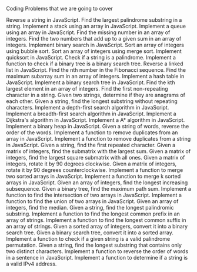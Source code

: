 Coding Problems that we are going to cover 


Reverse a string in JavaScript.
Find the largest palindrome substring in a string.
Implement a stack using an array in JavaScript.
Implement a queue using an array in JavaScript.
Find the missing number in an array of integers.
Find the two numbers that add up to a given sum in an array of integers.
Implement binary search in JavaScript.
Sort an array of integers using bubble sort.
Sort an array of integers using merge sort.
Implement quicksort in JavaScript.
Check if a string is a palindrome.
Implement a function to check if a binary tree is a binary search tree.
Reverse a linked list in JavaScript.
Find the nth number in the Fibonacci sequence.
Find the maximum subarray sum in an array of integers.
Implement a hash table in JavaScript.
Implement a binary search tree in JavaScript.
Find the kth largest element in an array of integers.
Find the first non-repeating character in a string.
Given two strings, determine if they are anagrams of each other.
Given a string, find the longest substring without repeating characters.
Implement a depth-first search algorithm in JavaScript.
Implement a breadth-first search algorithm in JavaScript.
Implement a Dijkstra's algorithm in JavaScript.
Implement a A* algorithm in JavaScript.
Implement a binary heap in JavaScript.
Given a string of words, reverse the order of the words.
Implement a function to remove duplicates from an array in JavaScript.
Implement a function to remove duplicates from a string in JavaScript.
Given a string, find the first repeated character.
Given a matrix of integers, find the submatrix with the largest sum.
Given a matrix of integers, find the largest square submatrix with all ones.
Given a matrix of integers, rotate it by 90 degrees clockwise.
Given a matrix of integers, rotate it by 90 degrees counterclockwise.
Implement a function to merge two sorted arrays in JavaScript.
Implement a function to merge k sorted arrays in JavaScript.
Given an array of integers, find the longest increasing subsequence.
Given a binary tree, find the maximum path sum.
Implement a function to find the intersection of two arrays in JavaScript.
Implement a function to find the union of two arrays in JavaScript.
Given an array of integers, find the median.
Given a string, find the longest palindromic substring.
Implement a function to find the longest common prefix in an array of strings.
Implement a function to find the longest common suffix in an array of strings.
Given a sorted array of integers, convert it into a binary search tree.
Given a binary search tree, convert it into a sorted array.
Implement a function to check if a given string is a valid palindrome permutation.
Given a string, find the longest substring that contains only two distinct characters.
Implement a function to reverse the order of words in a sentence in JavaScript.
Implement a function to determine if a string is a valid IPv4 address.